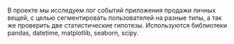 В проекте мы исследуем лог событий приложения продажи личных вещей, с целью сегментировать пользователей на разные типы, а так же проверить две статистические гипотезы.
Используются библиотеки pandas, datetime, matplotlib, seaborn, scipy.